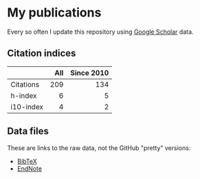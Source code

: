 # My publications

Every so often I update this repository using [Google Scholar][1] data.

## Citation indices

|   | All | Since 2010 |
|---|----:|-----------:|
| Citations | 209 | 134 |
| h-index | 6 | 5 |
| i10-index | 4 | 2 |

## Data files

These are links to the raw data, not the GitHub "pretty" versions:

* [BibTeX][2]
* [EndNote][3]

[1]: http://scholar.google.co.uk/citations?user=lIcRrmQAAAAJ&hl=en
[2]: https://raw.githubusercontent.com/hainesr/publications/master/RobertHaines.bib
[3]: https://raw.githubusercontent.com/hainesr/publications/master/RobertHaines.enw
